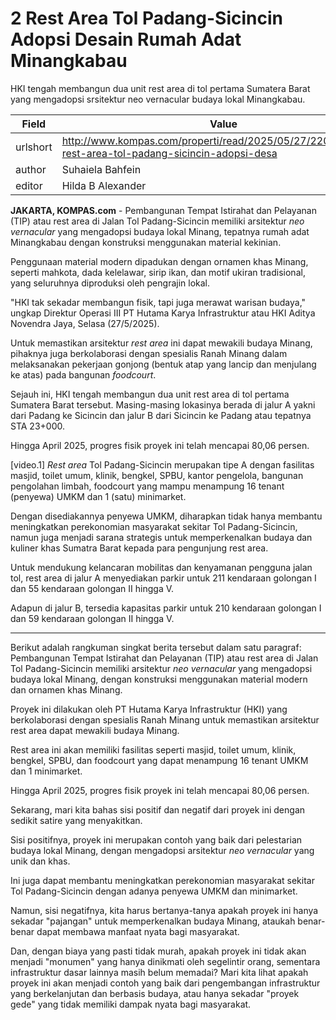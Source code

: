 # 2 Rest Area Tol Padang-Sicincin Adopsi Desain Rumah Adat Minangkabau

HKI tengah membangun dua unit rest area di tol pertama Sumatera Barat yang mengadopsi srsitektur neo vernacular budaya lokal Minangkabau.

| Field       | Value                                                       |
|-------------|-------------------------------------------------------------|
| urlshort    | http://www.kompas.com/properti/read/2025/05/27/220000321/2-rest-area-tol-padang-sicincin-adopsi-desa |
| author      | Suhaiela Bahfein |
| editor      | Hilda B Alexander |

**JAKARTA, KOMPAS.com** - Pembangunan Tempat Istirahat dan Pelayanan (TIP) atau rest area di Jalan Tol Padang-Sicincin memiliki arsitektur *neo vernacular* yang mengadopsi budaya lokal Minang, tepatnya rumah adat Minangkabau dengan konstruksi menggunakan material kekinian.

Penggunaan material modern dipadukan dengan ornamen khas Minang, seperti mahkota, dada kelelawar, sirip ikan, dan motif ukiran tradisional, yang seluruhnya diproduksi oleh pengrajin lokal.  

"HKI tak sekadar membangun fisik, tapi juga merawat warisan budaya,\" ungkap Direktur Operasi III PT Hutama Karya Infrastruktur atau HKI Aditya Novendra Jaya, Selasa (27/5/2025).

Untuk memastikan arsitektur *rest area* ini dapat mewakili budaya Minang, pihaknya juga berkolaborasi dengan spesialis Ranah Minang dalam melaksanakan pekerjaan gonjong (bentuk atap yang lancip dan menjulang ke atas) pada bangunan *foodcourt*.

Sejauh ini, HKI tengah membangun dua unit rest area di tol pertama Sumatera Barat tersebut. Masing-masing lokasinya berada di jalur A yakni dari Padang ke Sicincin dan jalur B dari Sicincin ke Padang atau tepatnya STA 23+000.

Hingga April 2025, progres fisik proyek ini telah mencapai 80,06 persen.

\[video.1\] *Rest area* Tol Padang-Sicincin merupakan tipe A dengan fasilitas masjid, toilet umum, klinik, bengkel, SPBU, kantor pengelola, bangunan pengolahan limbah, foodcourt yang mampu menampung 16 tenant (penyewa) UMKM dan 1 (satu) minimarket.

Dengan disediakannya penyewa UMKM, diharapkan tidak hanya membantu meningkatkan perekonomian masyarakat sekitar Tol Padang-Sicincin, namun juga menjadi sarana strategis untuk memperkenalkan budaya dan kuliner khas Sumatra Barat kepada para pengunjung rest area.  

Untuk mendukung kelancaran mobilitas dan kenyamanan pengguna jalan tol, rest area di jalur A menyediakan parkir untuk 211 kendaraan golongan I dan 55 kendaraan golongan II hingga V.

Adapun di jalur B, tersedia kapasitas parkir untuk 210 kendaraan golongan I dan 59 kendaraan golongan II hingga V. 

---
Berikut adalah rangkuman singkat berita tersebut dalam satu paragraf: Pembangunan Tempat Istirahat dan Pelayanan (TIP) atau rest area di Jalan Tol Padang-Sicincin memiliki arsitektur *neo vernacular* yang mengadopsi budaya lokal Minang, dengan konstruksi menggunakan material modern dan ornamen khas Minang.

 Proyek ini dilakukan oleh PT Hutama Karya Infrastruktur (HKI) yang berkolaborasi dengan spesialis Ranah Minang untuk memastikan arsitektur rest area dapat mewakili budaya Minang.

 Rest area ini akan memiliki fasilitas seperti masjid, toilet umum, klinik, bengkel, SPBU, dan foodcourt yang dapat menampung 16 tenant UMKM dan 1 minimarket.

 Hingga April 2025, progres fisik proyek ini telah mencapai 80,06 persen.



Sekarang, mari kita bahas sisi positif dan negatif dari proyek ini dengan sedikit satire yang menyakitkan.

 Sisi positifnya, proyek ini merupakan contoh yang baik dari pelestarian budaya lokal Minang, dengan mengadopsi arsitektur *neo vernacular* yang unik dan khas.

 Ini juga dapat membantu meningkatkan perekonomian masyarakat sekitar Tol Padang-Sicincin dengan adanya penyewa UMKM dan minimarket.

 Namun, sisi negatifnya, kita harus bertanya-tanya apakah proyek ini hanya sekadar "pajangan" untuk memperkenalkan budaya Minang, ataukah benar-benar dapat membawa manfaat nyata bagi masyarakat.

 Dan, dengan biaya yang pasti tidak murah, apakah proyek ini tidak akan menjadi "monumen" yang hanya dinikmati oleh segelintir orang, sementara infrastruktur dasar lainnya masih belum memadai? Mari kita lihat apakah proyek ini akan menjadi contoh yang baik dari pengembangan infrastruktur yang berkelanjutan dan berbasis budaya, atau hanya sekadar "proyek gede" yang tidak memiliki dampak nyata bagi masyarakat.
